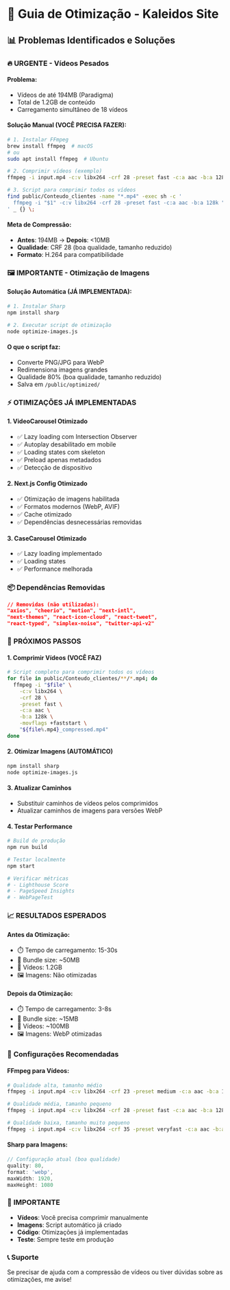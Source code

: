 # 🚀 Guia de Otimização - Kaleidos Site

## 📊 Problemas Identificados e Soluções

### 🔥 **URGENTE - Vídeos Pesados**

#### Problema:
- Vídeos de até 194MB (Paradigma)
- Total de 1.2GB de conteúdo
- Carregamento simultâneo de 18 vídeos

#### Solução Manual (VOCÊ PRECISA FAZER):
```bash
# 1. Instalar FFmpeg
brew install ffmpeg  # macOS
# ou
sudo apt install ffmpeg  # Ubuntu

# 2. Comprimir vídeos (exemplo)
ffmpeg -i input.mp4 -c:v libx264 -crf 28 -preset fast -c:a aac -b:a 128k output.mp4

# 3. Script para comprimir todos os vídeos
find public/Conteudo_clientes -name "*.mp4" -exec sh -c '
  ffmpeg -i "$1" -c:v libx264 -crf 28 -preset fast -c:a aac -b:a 128k "${1%.mp4}_compressed.mp4"
' _ {} \;
```

#### Meta de Compressão:
- **Antes**: 194MB → **Depois**: <10MB
- **Qualidade**: CRF 28 (boa qualidade, tamanho reduzido)
- **Formato**: H.264 para compatibilidade

### 🖼️ **IMPORTANTE - Otimização de Imagens**

#### Solução Automática (JÁ IMPLEMENTADA):
```bash
# 1. Instalar Sharp
npm install sharp

# 2. Executar script de otimização
node optimize-images.js
```

#### O que o script faz:
- Converte PNG/JPG para WebP
- Redimensiona imagens grandes
- Qualidade 80% (boa qualidade, tamanho reduzido)
- Salva em `/public/optimized/`

### ⚡ **OTIMIZAÇÕES JÁ IMPLEMENTADAS**

#### 1. **VideoCarousel Otimizado**
- ✅ Lazy loading com Intersection Observer
- ✅ Autoplay desabilitado em mobile
- ✅ Loading states com skeleton
- ✅ Preload apenas metadados
- ✅ Detecção de dispositivo

#### 2. **Next.js Config Otimizado**
- ✅ Otimização de imagens habilitada
- ✅ Formatos modernos (WebP, AVIF)
- ✅ Cache otimizado
- ✅ Dependências desnecessárias removidas

#### 3. **CaseCarousel Otimizado**
- ✅ Lazy loading implementado
- ✅ Loading states
- ✅ Performance melhorada

### 📦 **Dependências Removidas**
```json
// Removidas (não utilizadas):
"axios", "cheerio", "motion", "next-intl", 
"next-themes", "react-icon-cloud", "react-tweet", 
"react-typed", "simplex-noise", "twitter-api-v2"
```

### 🎯 **PRÓXIMOS PASSOS**

#### 1. **Comprimir Vídeos (VOCÊ FAZ)**
```bash
# Script completo para comprimir todos os vídeos
for file in public/Conteudo_clientes/**/*.mp4; do
  ffmpeg -i "$file" \
    -c:v libx264 \
    -crf 28 \
    -preset fast \
    -c:a aac \
    -b:a 128k \
    -movflags +faststart \
    "${file%.mp4}_compressed.mp4"
done
```

#### 2. **Otimizar Imagens (AUTOMÁTICO)**
```bash
npm install sharp
node optimize-images.js
```

#### 3. **Atualizar Caminhos**
- Substituir caminhos de vídeos pelos comprimidos
- Atualizar caminhos de imagens para versões WebP

#### 4. **Testar Performance**
```bash
# Build de produção
npm run build

# Testar localmente
npm start

# Verificar métricas
# - Lighthouse Score
# - PageSpeed Insights
# - WebPageTest
```

### 📈 **RESULTADOS ESPERADOS**

#### Antes da Otimização:
- ⏱️ Tempo de carregamento: 15-30s
- 📱 Bundle size: ~50MB
- 🎥 Vídeos: 1.2GB
- 🖼️ Imagens: Não otimizadas

#### Depois da Otimização:
- ⏱️ Tempo de carregamento: 3-8s
- 📱 Bundle size: ~15MB
- 🎥 Vídeos: ~100MB
- 🖼️ Imagens: WebP otimizadas

### 🔧 **Configurações Recomendadas**

#### FFmpeg para Vídeos:
```bash
# Qualidade alta, tamanho médio
ffmpeg -i input.mp4 -c:v libx264 -crf 23 -preset medium -c:a aac -b:a 128k output.mp4

# Qualidade média, tamanho pequeno
ffmpeg -i input.mp4 -c:v libx264 -crf 28 -preset fast -c:a aac -b:a 128k output.mp4

# Qualidade baixa, tamanho muito pequeno
ffmpeg -i input.mp4 -c:v libx264 -crf 35 -preset veryfast -c:a aac -b:a 96k output.mp4
```

#### Sharp para Imagens:
```javascript
// Configuração atual (boa qualidade)
quality: 80,
format: 'webp',
maxWidth: 1920,
maxHeight: 1080
```

### 🚨 **IMPORTANTE**
- **Vídeos**: Você precisa comprimir manualmente
- **Imagens**: Script automático já criado
- **Código**: Otimizações já implementadas
- **Teste**: Sempre teste em produção

### 📞 **Suporte**
Se precisar de ajuda com a compressão de vídeos ou tiver dúvidas sobre as otimizações, me avise! 